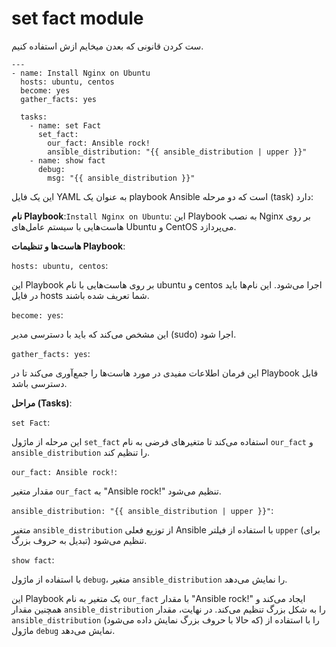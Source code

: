 # set fact module

ست کردن قانونی که بعدن میخایم ازش استفاده کنیم.
```
---
- name: Install Nginx on Ubuntu
  hosts: ubuntu, centos
  become: yes
  gather_facts: yes

  tasks:
    - name: set Fact
      set_fact:
        our_fact: Ansible rock!
        ansible_distribution: "{{ ansible_distribution | upper }}"
    - name: show fact
      debug:
        msg: "{{ ansible_distribution }}"
```


این یک فایل YAML به عنوان یک playbook Ansible است که دو مرحله (task) دارد:

**نام Playbook**:`Install Nginx on Ubuntu`: این Playbook به نصب Nginx بر روی هاست‌هایی با سیستم عامل‌های Ubuntu و CentOS می‌پردازد.

**هاست‌ها و تنظیمات Playbook**:

`hosts: ubuntu, centos`: 

این Playbook بر روی هاست‌هایی با نام ubuntu و centos اجرا می‌شود. این نام‌ها باید در فایل hosts شما تعریف شده باشند.

`become: yes`: 

این مشخص می‌کند که باید با دسترسی مدیر (sudo) اجرا شود.

`gather_facts: yes`:

این فرمان اطلاعات مفیدی در مورد هاست‌ها را جمع‌آوری می‌کند تا در Playbook قابل دسترسی باشد.

**مراحل (Tasks)**:

`set Fact`:

این مرحله از ماژول `set_fact` استفاده می‌کند تا متغیرهای فرضی به نام `our_fact` و `ansible_distribution` را تنظیم کند.

`our_fact: Ansible rock!`: 

مقدار متغیر `our_fact` به "Ansible rock!" تنظیم می‌شود.

`ansible_distribution: "{{ ansible_distribution | upper }}"`: 

متغیر `ansible_distribution` از توزیع فعلی Ansible با استفاده از فیلتر `upper` (برای تبدیل به حروف بزرگ) تنظیم می‌شود.

`show fact`:

با استفاده از ماژول `debug`، متغیر `ansible_distribution` را نمایش می‌دهد.


این Playbook یک متغیر به نام `our_fact` با مقدار "Ansible rock!" ایجاد می‌کند و همچنین مقدار `ansible_distribution` را به شکل بزرگ تنظیم می‌کند. در نهایت، مقدار `ansible_distribution` (که حالا با حروف بزرگ نمایش داده می‌شود) را با استفاده از ماژول `debug` نمایش می‌دهد.

